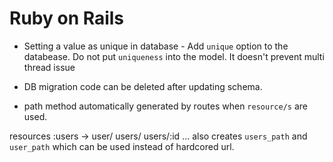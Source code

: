 # Ruby on Rails

- Setting a value as unique in database - Add `unique` option to the databease. Do not put `uniqueness` into the model. It doesn't prevent multi thread issue 

- DB migration code can be deleted after updating schema.

- path method automatically generated by routes when `resource/s` are used.

resources :users -> user/ users/ users/:id ... also creates `users_path` and `user_path` which can be used instead of hardcored url.
